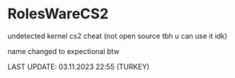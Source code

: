 # RolesWareCS2
undetected kernel cs2 cheat (not open source tbh u can use it idk)

name changed to expectional btw

LAST UPDATE: 03.11.2023 22:55 (TURKEY)
